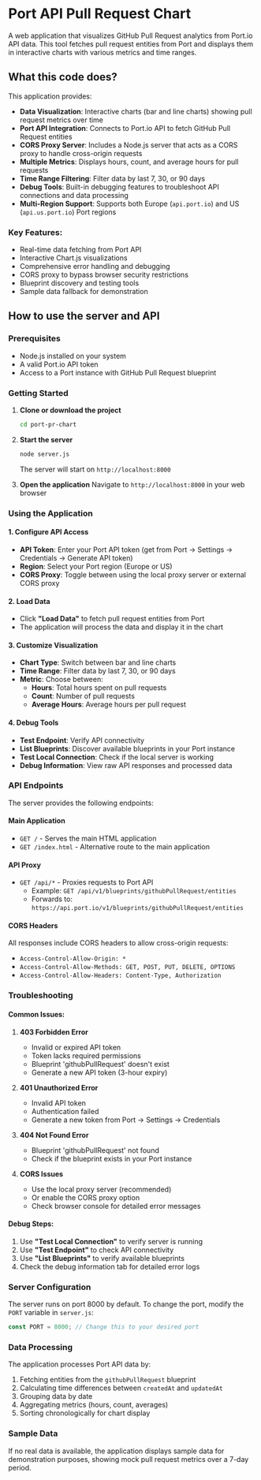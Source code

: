 # Port API Pull Request Chart

A web application that visualizes GitHub Pull Request analytics from Port.io API data. This tool fetches pull request entities from Port and displays them in interactive charts with various metrics and time ranges.

## What this code does?

This application provides:

- **Data Visualization**: Interactive charts (bar and line charts) showing pull request metrics over time
- **Port API Integration**: Connects to Port.io API to fetch GitHub Pull Request entities
- **CORS Proxy Server**: Includes a Node.js server that acts as a CORS proxy to handle cross-origin requests
- **Multiple Metrics**: Displays hours, count, and average hours for pull requests
- **Time Range Filtering**: Filter data by last 7, 30, or 90 days
- **Debug Tools**: Built-in debugging features to troubleshoot API connections and data processing
- **Multi-Region Support**: Supports both Europe (`api.port.io`) and US (`api.us.port.io`) Port regions

### Key Features:
- Real-time data fetching from Port API
- Interactive Chart.js visualizations
- Comprehensive error handling and debugging
- CORS proxy to bypass browser security restrictions
- Blueprint discovery and testing tools
- Sample data fallback for demonstration

## How to use the server and API

### Prerequisites
- Node.js installed on your system
- A valid Port.io API token
- Access to a Port instance with GitHub Pull Request blueprint

### Getting Started

1. **Clone or download the project**
   ```bash
   cd port-pr-chart
   ```

2. **Start the server**
   ```bash
   node server.js
   ```
   The server will start on `http://localhost:8000`

3. **Open the application**
   Navigate to `http://localhost:8000` in your web browser

### Using the Application

#### 1. Configure API Access
- **API Token**: Enter your Port API token (get from Port → Settings → Credentials → Generate API token)
- **Region**: Select your Port region (Europe or US)
- **CORS Proxy**: Toggle between using the local proxy server or external CORS proxy

#### 2. Load Data
- Click **"Load Data"** to fetch pull request entities from Port
- The application will process the data and display it in the chart

#### 3. Customize Visualization
- **Chart Type**: Switch between bar and line charts
- **Time Range**: Filter data by last 7, 30, or 90 days
- **Metric**: Choose between:
  - **Hours**: Total hours spent on pull requests
  - **Count**: Number of pull requests
  - **Average Hours**: Average hours per pull request

#### 4. Debug Tools
- **Test Endpoint**: Verify API connectivity
- **List Blueprints**: Discover available blueprints in your Port instance
- **Test Local Connection**: Check if the local server is working
- **Debug Information**: View raw API responses and processed data

### API Endpoints

The server provides the following endpoints:

#### Main Application
- `GET /` - Serves the main HTML application
- `GET /index.html` - Alternative route to the main application

#### API Proxy
- `GET /api/*` - Proxies requests to Port API
  - Example: `GET /api/v1/blueprints/githubPullRequest/entities`
  - Forwards to: `https://api.port.io/v1/blueprints/githubPullRequest/entities`

#### CORS Headers
All responses include CORS headers to allow cross-origin requests:
- `Access-Control-Allow-Origin: *`
- `Access-Control-Allow-Methods: GET, POST, PUT, DELETE, OPTIONS`
- `Access-Control-Allow-Headers: Content-Type, Authorization`

### Troubleshooting

#### Common Issues:

1. **403 Forbidden Error**
   - Invalid or expired API token
   - Token lacks required permissions
   - Blueprint 'githubPullRequest' doesn't exist
   - Generate a new API token (3-hour expiry)

2. **401 Unauthorized Error**
   - Invalid API token
   - Authentication failed
   - Generate a new token from Port → Settings → Credentials

3. **404 Not Found Error**
   - Blueprint 'githubPullRequest' not found
   - Check if the blueprint exists in your Port instance

4. **CORS Issues**
   - Use the local proxy server (recommended)
   - Or enable the CORS proxy option
   - Check browser console for detailed error messages

#### Debug Steps:
1. Use **"Test Local Connection"** to verify server is running
2. Use **"Test Endpoint"** to check API connectivity
3. Use **"List Blueprints"** to verify available blueprints
4. Check the debug information tab for detailed error logs

### Server Configuration

The server runs on port 8000 by default. To change the port, modify the `PORT` variable in `server.js`:

```javascript
const PORT = 8000; // Change this to your desired port
```

### Data Processing

The application processes Port API data by:
1. Fetching entities from the `githubPullRequest` blueprint
2. Calculating time differences between `createdAt` and `updatedAt`
3. Grouping data by date
4. Aggregating metrics (hours, count, averages)
5. Sorting chronologically for chart display

### Sample Data

If no real data is available, the application displays sample data for demonstration purposes, showing mock pull request metrics over a 7-day period.

